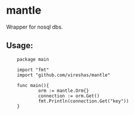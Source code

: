 mantle
======

Wrapper for nosql dbs.

## Usage:
        package main

        import "fmt"
        import "github.com/vireshas/mantle"

        func main(){
                orm := mantle.Orm{}
                connection := orm.Get()
                fmt.Println(connection.Get("key"))
        }
